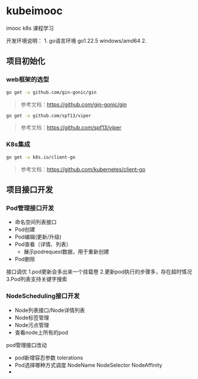 # kubeimooc

imooc k8s 课程学习

开发环境说明：
    1. go语言环境 go1.22.5 windows/amd64
    2. 

## 项目初始化

### web框架的选型
```bash
go get -u github.com/gin-gonic/gin
```
>参考文档：https://github.com/gin-gonic/gin

```bash
go get -u github.com/spf13/viper
```
>参考文档：https://github.com/spf13/viper

### K8s集成
```bash
go get -u k8s.io/client-go
```
>参考文档：https://github.com/kubernetes/client-go
## 项目接口开发
### Pod管理接口开发
- 命名空间列表接口 
- Pod创建
- Pod编辑(更新/升级)
- Pod查看（详情、列表）
  - 展示podrequest数据，用于重新创建
- Pod删除

接口调优
1.pod更新会多出来一个挂载卷
2.更新pod执行的步骤多，存在超时情况
3.Pod列表支持关键字搜索

### NodeScheduling接口开发
- Node列表接口/Node详情列表
- Node标签管理
- Node污点管理
- 查看node上所有的pod

pod管理接口改动
- pod新增容忍参数 tolerations
- Pod选择哪种方式调度 NodeName NodeSelector NodeAffinity
- 
